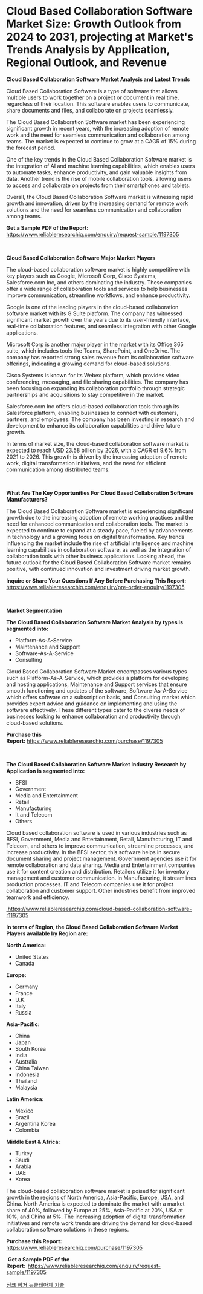 <p><h1>Cloud Based Collaboration Software Market Size: Growth Outlook from 2024 to 2031, projecting at Market's Trends Analysis by Application, Regional Outlook, and Revenue</h1></p><p><strong>Cloud Based Collaboration Software Market Analysis and Latest Trends</strong></p>
<p><p>Cloud Based Collaboration Software is a type of software that allows multiple users to work together on a project or document in real time, regardless of their location. This software enables users to communicate, share documents and files, and collaborate on projects seamlessly.</p><p>The Cloud Based Collaboration Software market has been experiencing significant growth in recent years, with the increasing adoption of remote work and the need for seamless communication and collaboration among teams. The market is expected to continue to grow at a CAGR of 15% during the forecast period.</p><p>One of the key trends in the Cloud Based Collaboration Software market is the integration of AI and machine learning capabilities, which enables users to automate tasks, enhance productivity, and gain valuable insights from data. Another trend is the rise of mobile collaboration tools, allowing users to access and collaborate on projects from their smartphones and tablets.</p><p>Overall, the Cloud Based Collaboration Software market is witnessing rapid growth and innovation, driven by the increasing demand for remote work solutions and the need for seamless communication and collaboration among teams.</p></p>
<p><strong>Get a Sample PDF of the Report:&nbsp;</strong> <a href="https://www.reliableresearchiq.com/enquiry/request-sample/1197305">https://www.reliableresearchiq.com/enquiry/request-sample/1197305</a></p>
<p>&nbsp;</p>
<p><strong>Cloud Based Collaboration Software Major Market Players</strong></p>
<p><p>The cloud-based collaboration software market is highly competitive with key players such as Google, Microsoft Corp, Cisco Systems, Salesforce.com Inc, and others dominating the industry. These companies offer a wide range of collaboration tools and services to help businesses improve communication, streamline workflows, and enhance productivity.</p><p>Google is one of the leading players in the cloud-based collaboration software market with its G Suite platform. The company has witnessed significant market growth over the years due to its user-friendly interface, real-time collaboration features, and seamless integration with other Google applications.</p><p>Microsoft Corp is another major player in the market with its Office 365 suite, which includes tools like Teams, SharePoint, and OneDrive. The company has reported strong sales revenue from its collaboration software offerings, indicating a growing demand for cloud-based solutions.</p><p>Cisco Systems is known for its Webex platform, which provides video conferencing, messaging, and file sharing capabilities. The company has been focusing on expanding its collaboration portfolio through strategic partnerships and acquisitions to stay competitive in the market.</p><p>Salesforce.com Inc offers cloud-based collaboration tools through its Salesforce platform, enabling businesses to connect with customers, partners, and employees. The company has been investing in research and development to enhance its collaboration capabilities and drive future growth.</p><p>In terms of market size, the cloud-based collaboration software market is expected to reach USD 23.58 billion by 2026, with a CAGR of 9.6% from 2021 to 2026. This growth is driven by the increasing adoption of remote work, digital transformation initiatives, and the need for efficient communication among distributed teams.</p></p>
<p>&nbsp;</p>
<p><strong>What Are The Key Opportunities For Cloud Based Collaboration Software Manufacturers?</strong></p>
<p><p>The Cloud Based Collaboration Software market is experiencing significant growth due to the increasing adoption of remote working practices and the need for enhanced communication and collaboration tools. The market is expected to continue to expand at a steady pace, fueled by advancements in technology and a growing focus on digital transformation. Key trends influencing the market include the rise of artificial intelligence and machine learning capabilities in collaboration software, as well as the integration of collaboration tools with other business applications. Looking ahead, the future outlook for the Cloud Based Collaboration Software market remains positive, with continued innovation and investment driving market growth.</p></p>
<p><strong>Inquire or Share Your Questions If Any Before Purchasing This Report:</strong> <a href="https://www.reliableresearchiq.com/enquiry/pre-order-enquiry/1197305">https://www.reliableresearchiq.com/enquiry/pre-order-enquiry/1197305</a></p>
<p>&nbsp;</p>
<p><strong>Market Segmentation</strong></p>
<p><strong>The Cloud Based Collaboration Software Market Analysis by types is segmented into:</strong></p>
<p><ul><li>Platform-As-A-Service</li><li>Maintenance and Support</li><li>Software-As-A-Service</li><li>Consulting</li></ul></p>
<p><p>Cloud Based Collaboration Software Market encompasses various types such as Platform-As-A-Service, which provides a platform for developing and hosting applications, Maintenance and Support services that ensure smooth functioning and updates of the software, Software-As-A-Service which offers software on a subscription basis, and Consulting market which provides expert advice and guidance on implementing and using the software effectively. These different types cater to the diverse needs of businesses looking to enhance collaboration and productivity through cloud-based solutions.</p></p>
<p><strong>Purchase this Report:&nbsp;</strong><a href="https://www.reliableresearchiq.com/purchase/1197305">https://www.reliableresearchiq.com/purchase/1197305</a></p>
<p>&nbsp;</p>
<p><strong>The Cloud Based Collaboration Software Market Industry Research by Application is segmented into:</strong></p>
<p><ul><li>BFSI</li><li>Government</li><li>Media and Entertainment</li><li>Retail</li><li>Manufacturing</li><li>It and Telecom</li><li>Others</li></ul></p>
<p><p>Cloud based collaboration software is used in various industries such as BFSI, Government, Media and Entertainment, Retail, Manufacturing, IT and Telecom, and others to improve communication, streamline processes, and increase productivity. In the BFSI sector, this software helps in secure document sharing and project management. Government agencies use it for remote collaboration and data sharing. Media and Entertainment companies use it for content creation and distribution. Retailers utilize it for inventory management and customer communication. In Manufacturing, it streamlines production processes. IT and Telecom companies use it for project collaboration and customer support. Other industries benefit from improved teamwork and efficiency.</p></p>
<p><a href="https://www.reliableresearchiq.com/cloud-based-collaboration-software-r1197305">&nbsp;https://www.reliableresearchiq.com/cloud-based-collaboration-software-r1197305</a></p>
<p><strong>In terms of Region, the Cloud Based Collaboration Software Market Players available by Region are:</strong></p>
<p>
    <p> <strong> North America: </strong>
        <ul>
            <li>United States</li>
            <li>Canada</li>
        </ul>
        </p> 
    <p> <strong> Europe: </strong>
        <ul>
            <li>Germany</li>
            <li>France</li>
            <li>U.K.</li>
            <li>Italy</li>
            <li>Russia</li>
        </ul>
        </p> 
    <p> <strong> Asia-Pacific: </strong>
        <ul>
            <li>China</li>
            <li>Japan</li>
            <li>South Korea</li>
            <li>India</li>
            <li>Australia</li>
            <li>China Taiwan</li>
            <li>Indonesia</li>
            <li>Thailand</li>
            <li>Malaysia</li>
        </ul>
        </p> 
    <p> <strong> Latin America: </strong>
        <ul>
            <li>Mexico</li>
            <li>Brazil</li>
            <li>Argentina Korea</li>
            <li>Colombia</li>
        </ul>
        </p> 
    <p> <strong> Middle East & Africa: </strong>
        <ul>
            <li>Turkey</li>
            <li>Saudi</li>
            <li>Arabia</li>
            <li>UAE</li>
            <li>Korea</li>
        </ul>
    </p>
    </p>
<p><p>The cloud-based collaboration software market is poised for significant growth in the regions of North America, Asia-Pacific, Europe, USA, and China. North America is expected to dominate the market with a market share of 40%, followed by Europe at 25%, Asia-Pacific at 20%, USA at 10%, and China at 5%. The increasing adoption of digital transformation initiatives and remote work trends are driving the demand for cloud-based collaboration software solutions in these regions.</p></p>
<p><strong>Purchase this Report: </strong><a href="https://www.reliableresearchiq.com/purchase/1197305">https://www.reliableresearchiq.com/purchase/1197305</a></p>
<p>&nbsp;<strong>Get a Sample PDF of the Report:&nbsp;&nbsp;</strong><a href="https://www.reliableresearchiq.com/enquiry/request-sample/1197305">https://www.reliableresearchiq.com/enquiry/request-sample/1197305</a></p>
<p><strong></strong></p>
<p><p><a href="https://github.com/laholand/Market-Research-Report-List-5/blob/main/853211958008.md">징크 핑거 뉴클레아제 기술</a></p></p>